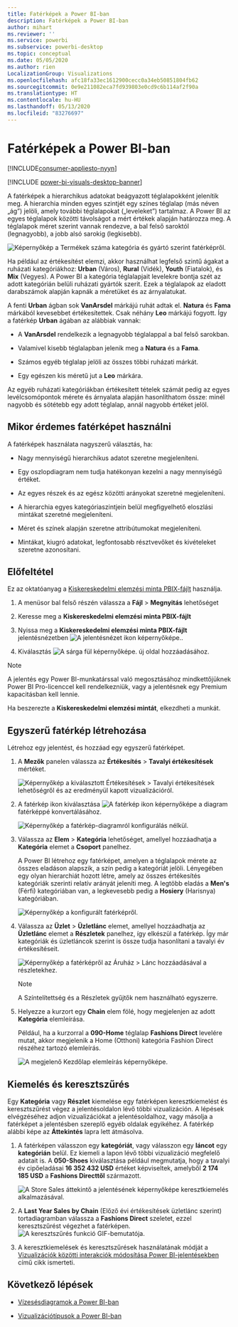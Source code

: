 ```yaml
---
title: Fatérképek a Power BI-ban
description: Fatérképek a Power BI-ban
author: mihart
ms.reviewer: ''
ms.service: powerbi
ms.subservice: powerbi-desktop
ms.topic: conceptual
ms.date: 05/05/2020
ms.author: rien
LocalizationGroup: Visualizations
ms.openlocfilehash: afc18fa33ec1612900cecc0a34eb50851804fb62
ms.sourcegitcommit: 0e9e211082eca7fd939803e0cd9c6b114af2f90a
ms.translationtype: HT
ms.contentlocale: hu-HU
ms.lasthandoff: 05/13/2020
ms.locfileid: "83276697"
---
```

# <a name="treemaps-in-power-bi"></a>Fatérképek a Power BI-ban

[!INCLUDE[consumer-appliesto-nyyn](../includes/consumer-appliesto-nyyn.md)]

[!INCLUDE [power-bi-visuals-desktop-banner](../includes/power-bi-visuals-desktop-banner.md)]

A fatérképek a hierarchikus adatokat beágyazott téglalapokként jelenítik meg. A hierarchia minden egyes szintjét egy színes téglalap (más néven „ág”) jelöli, amely további téglalapokat („leveleket”) tartalmaz. A Power BI az egyes téglalapok közötti távolságot a mért értékek alapján határozza meg. A téglalapok méret szerint vannak rendezve, a bal felső saroktól (legnagyobb), a jobb alsó sarokig (legkisebb).

![Képernyőkép a Termékek száma kategória és gyártó szerint fatérképről.](media/power-bi-visualization-treemaps/pbi-nancy-viz-treemap.png)

Ha például az értékesítést elemzi, akkor használhat legfelső szintű ágakat a ruházati kategóriákhoz: **Urban** (Város), **Rural** (Vidék), **Youth** (Fiatalok), és **Mix** (Vegyes). A Power BI a kategória téglalapjait levelekre bontja szét az adott kategórián belüli ruházati gyártók szerit. Ezek a téglalapok az eladott darabszámok alapján kapnák a méretüket és az árnyalatukat.

A fenti **Urban** ágban sok **VanArsdel** márkájú ruhát adtak el. **Natura** és **Fama** márkából kevesebbet értékesítettek. Csak néhány **Leo** márkájú fogyott. Így a fatérkép **Urban** ágában az alábbiak vannak:

* A **VanArsdel** rendelkezik a legnagyobb téglalappal a bal felső sarokban.

* Valamivel kisebb téglalapban jelenik meg a **Natura** és a **Fama**.

* Számos egyéb téglalap jelöli az összes többi ruházati márkát.

* Egy egészen kis méretű jut a **Leo** márkára.

Az egyéb ruházati kategóriákban értékesített tételek számát pedig az egyes levélcsomópontok mérete és árnyalata alapján hasonlíthatom össze: minél nagyobb és sötétebb egy adott téglalap, annál nagyobb értéket jelöl.


## <a name="when-to-use-a-treemap"></a>Mikor érdemes fatérképet használni

A fatérképek használata nagyszerű választás, ha:

* Nagy mennyiségű hierarchikus adatot szeretne megjeleníteni.

* Egy oszlopdiagram nem tudja hatékonyan kezelni a nagy mennyiségű értéket.

* Az egyes részek és az egész közötti arányokat szeretné megjeleníteni.

* A hierarchia egyes kategóriaszintjein belül megfigyelhető eloszlási mintákat szeretné megjeleníteni.

* Méret és színek alapján szeretne attribútumokat megjeleníteni.

* Mintákat, kiugró adatokat, legfontosabb résztvevőket és kivételeket szeretne azonosítani.

## <a name="prerequisite"></a>Előfeltétel

Ez az oktatóanyag a [Kiskereskedelmi elemzési minta PBIX-fájlt](https://download.microsoft.com/download/9/6/D/96DDC2FF-2568-491D-AAFA-AFDD6F763AE3/Retail%20Analysis%20Sample%20PBIX.pbix) használja.

1. A menüsor bal felső részén válassza a **Fájl** > **Megnyitás** lehetőséget
   
2. Keresse meg a **Kiskereskedelmi elemzési minta PBIX-fájlt**

1. Nyissa meg a **Kiskereskedelmi elemzési minta PBIX-fájlt** jelentésnézetben ![A jelentésnézet ikon képernyőképe.](media/power-bi-visualization-kpi/power-bi-report-view.png).

1. Kiválasztás ![A sárga fül képernyőképe.](media/power-bi-visualization-kpi/power-bi-yellow-tab.png) új oldal hozzáadásához.

> [!NOTE]
> A jelentés egy Power BI-munkatárssal való megosztásához mindkettőjüknek Power BI Pro-licenccel kell rendelkezniük, vagy a jelentésnek egy Premium kapacitásban kell lennie.    



Ha beszerezte a **Kiskereskedelmi elemzési mintát**, elkezdheti a munkát.

## <a name="create-a-basic-treemap"></a>Egyszerű fatérkép létrehozása

Létrehoz egy jelentést, és hozzáad egy egyszerű fatérképet.


1. A **Mezők** panelen válassza az **Értékesítés** > **Tavalyi értékesítések** mértéket.

   ![Képernyőkép a kiválasztott Értékesítések > Tavalyi értékesítések lehetőségről és az eredményül kapott vizualizációról.](media/power-bi-visualization-treemaps/treemapfirstvalue-new.png)

1. A fatérkép ikon kiválasztása ![A fatérkép ikon képernyőképe](media/power-bi-visualization-treemaps/power-bi-treemap-icon.png) a diagram fatérképpé konvertálásához.

   ![Képernyőkép a fatérkép-diagramról konfigurálás nélkül.](media/power-bi-visualization-treemaps/treemapconvertto-new.png)

1. Válassza az **Elem** > **Kategória** lehetőséget, amellyel hozzáadhatja a **Kategória** elemet a **Csoport** panelhez.

    A Power BI létrehoz egy fatérképet, amelyen a téglalapok mérete az összes eladáson alapszik, a szín pedig a kategóriát jelöli. Lényegében egy olyan hierarchiát hozott létre, amely az összes értékesítés kategóriák szerinti relatív arányát jeleníti meg. A legtöbb eladás a **Men's** (Férfi) kategóriában van, a legkevesebb pedig a **Hosiery** (Harisnya) kategóriában.

    ![Képernyőkép a konfigurált fatérképről.](media/power-bi-visualization-treemaps/power-bi-complete.png)

1. Válassza az **Üzlet** > **Üzletlánc** elemet, amellyel hozzáadhatja az **Üzletlánc** elemet a **Részletek** panelhez, így elkészül a fatérkép. Így már kategóriák és üzletláncok szerint is össze tudja hasonlítani a tavalyi év értékesítéseit.

   ![Képernyőkép a fatérképről az Áruház > Lánc hozzáadásával a részletekhez.](media/power-bi-visualization-treemaps/power-bi-details.png)

   > [!NOTE]
   > A Színtelítettség és a Részletek gyűjtők nem használható egyszerre.

1. Helyezze a kurzort egy **Chain** elem fölé, hogy megjelenjen az adott **Kategória** elemleírása.

    Például, ha a kurzorral a **090-Home** téglalap **Fashions Direct** levelére mutat, akkor megjelenik a Home (Otthoni) kategória Fashion Direct részéhez tartozó elemleírás.

   ![A megjelenő Kezdőlap elemleírás képernyőképe.](media/power-bi-visualization-treemaps/treemaphoverdetail-new.png)


## <a name="highlighting-and-cross-filtering"></a>Kiemelés és keresztszűrés

Egy **Kategória** vagy **Részlet** kiemelése egy fatérképen keresztkiemelést és keresztszűrést végez a jelentésoldalon lévő többi vizualizáción. A lépések elvégzéséhez adjon vizualizációkat a jelentésoldalhoz, vagy másolja a fatérképet a jelentésben szereplő egyéb oldalak egyikéhez. A fatérkép alábbi képe az **Áttekintés** lapra lett átmásolva. 

1. A fatérképen válasszon egy **kategóriát**, vagy válasszon egy **láncot** egy **kategórián** belül. Ez kiemeli a lapon lévő többi vizualizáció megfelelő adatait is. A **050-Shoes** kiválasztása például megmutatja, hogy a tavalyi év cipőeladásai **16 352 432 USD** értéket képviseltek, amelyből **2 174 185 USD** a **Fashions Directtől** származott.

   ![A Store Sales áttekintő a jelentésének képernyőképe keresztkiemelés alkalmazásával.](media/power-bi-visualization-treemaps/treemaphiliting.png)

1. A **Last Year Sales by Chain** (Előző évi értékesítések üzletlánc szerint) tortadiagramban válassza a **Fashions Direct** szeletet, ezzel keresztszűrést végezhet a fatérképen.
   ![A keresztszűrés funkció GIF-bemutatója.](media/power-bi-visualization-treemaps/treemapnoowl.gif)

1. A keresztkiemelések és keresztszűrések használatának módját a [Vizualizációk közötti interakciók módosítása Power BI-jelentésekben](../create-reports/service-reports-visual-interactions.md) című cikk ismerteti.

## <a name="next-steps"></a>Következő lépések

* [Vízesésdiagramok a Power BI-ban](power-bi-visualization-waterfall-charts.md)

* [Vizualizációtípusok a Power BI-ban](power-bi-visualization-types-for-reports-and-q-and-a.md)

